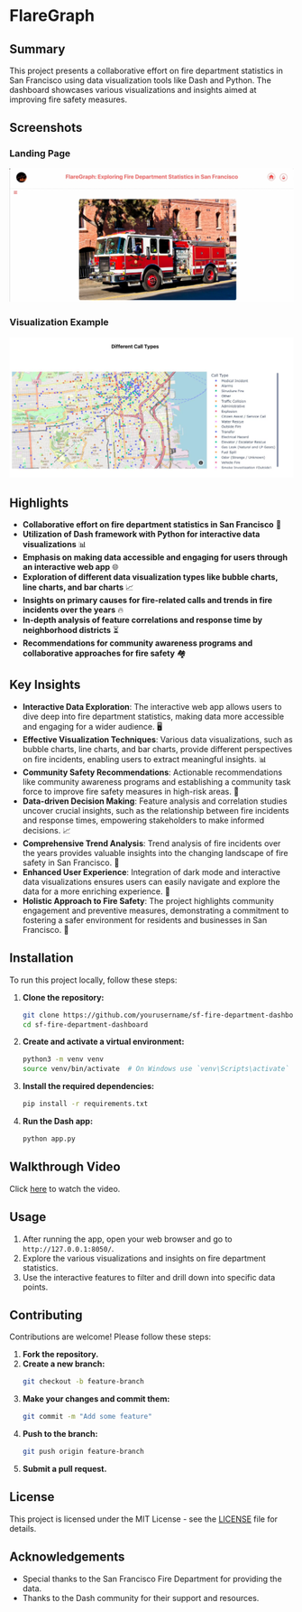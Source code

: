 # FlareGraph
## Summary
This project presents a collaborative effort on fire department statistics in San Francisco using data visualization tools like Dash and Python. The dashboard showcases various visualizations and insights aimed at improving fire safety measures.

## Screenshots

### Landing Page
![Landing Page](./assets/Homepage.png)

### Visualization Example
![Visualization Example](./assets/Viz.png)

## Highlights
- **Collaborative effort on fire department statistics in San Francisco** 🚒
- **Utilization of Dash framework with Python for interactive data visualizations** 📊
- **Emphasis on making data accessible and engaging for users through an interactive web app** 🌐
- **Exploration of different data visualization types like bubble charts, line charts, and bar charts** 📈
- **Insights on primary causes for fire-related calls and trends in fire incidents over the years** 🔥
- **In-depth analysis of feature correlations and response time by neighborhood districts** ⏳
- **Recommendations for community awareness programs and collaborative approaches for fire safety** 🏘️

## Key Insights
- **Interactive Data Exploration**: The interactive web app allows users to dive deep into fire department statistics, making data more accessible and engaging for a wider audience. 🖥️
- **Effective Visualization Techniques**: Various data visualizations, such as bubble charts, line charts, and bar charts, provide different perspectives on fire incidents, enabling users to extract meaningful insights. 📊
- **Community Safety Recommendations**: Actionable recommendations like community awareness programs and establishing a community task force to improve fire safety measures in high-risk areas. 🚨
- **Data-driven Decision Making**: Feature analysis and correlation studies uncover crucial insights, such as the relationship between fire incidents and response times, empowering stakeholders to make informed decisions. 📈
- **Comprehensive Trend Analysis**: Trend analysis of fire incidents over the years provides valuable insights into the changing landscape of fire safety in San Francisco. 📆
- **Enhanced User Experience**: Integration of dark mode and interactive data visualizations ensures users can easily navigate and explore the data for a more enriching experience. 🌙
- **Holistic Approach to Fire Safety**: The project highlights community engagement and preventive measures, demonstrating a commitment to fostering a safer environment for residents and businesses in San Francisco. 🧯

## Installation

To run this project locally, follow these steps:

1. **Clone the repository:**
    ```bash
    git clone https://github.com/yourusername/sf-fire-department-dashboard.git
    cd sf-fire-department-dashboard
    ```

2. **Create and activate a virtual environment:**
    ```bash
    python3 -m venv venv
    source venv/bin/activate  # On Windows use `venv\Scripts\activate`
    ```

3. **Install the required dependencies:**
    ```bash
    pip install -r requirements.txt
    ```

4. **Run the Dash app:**
    ```bash
    python app.py
    ```

## Walkthrough Video

Click [here](./assets/Video%20Walkthrough.mp4) to watch the video.


## Usage

1. After running the app, open your web browser and go to `http://127.0.0.1:8050/`.
2. Explore the various visualizations and insights on fire department statistics.
3. Use the interactive features to filter and drill down into specific data points.

## Contributing

Contributions are welcome! Please follow these steps:

1. **Fork the repository.**
2. **Create a new branch:**
    ```bash
    git checkout -b feature-branch
    ```
3. **Make your changes and commit them:**
    ```bash
    git commit -m "Add some feature"
    ```
4. **Push to the branch:**
    ```bash
    git push origin feature-branch
    ```
5. **Submit a pull request.**

## License

This project is licensed under the MIT License - see the [LICENSE](LICENSE) file for details.

## Acknowledgements

- Special thanks to the San Francisco Fire Department for providing the data.
- Thanks to the Dash community for their support and resources.

